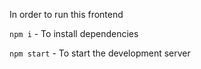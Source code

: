 In order to run this frontend

`npm i`  - To install dependencies

`npm start` - To start the development server